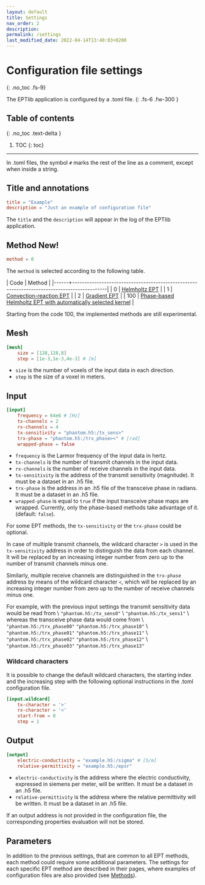 ```yaml
---
layout: default
title: Settings
nav_order: 2
description:
permalink: /settings
last_modified_date: 2022-04-14T13:40:03+0200
---
```


# Configuration file settings
{: .no_toc .fs-9}

The EPTlib application is configured by a .toml file.
{: .fs-6 .fw-300 }

## Table of contents
{: .no_toc .text-delta }

1. TOC
{: toc}

---

In .toml files, the symbol ```#``` marks the rest of the line as a comment, except when inside a string.

## Title and annotations

```toml
title = "Example"
description = "Just an example of configuration file"
```

The ```title``` and the ```description``` will appear in the log of the EPTlib application.

## Method <object name="new" class="label">New!</object>

```toml
method = 0
```

The ```method``` is selected according to the following table.

| Code | Method                                                                                     |
|------+--------------------------------------------------------------------------------------------|
| 0    | [Helmholtz EPT](methods/ept-helmholtz)                                                     |
| 1    | [Convection-reaction EPT](methods/ept-convreact)                                           |
| 2    | [Gradient EPT](methods/ept-gradient)                                                       |
| 100  | [Phase-based Helmholtz EPT with automatically selected kernel](methods/ept-helmholtz-chi2) |

Starting from the code 100, the implemented methods are still experimental.

## Mesh

```toml
[mesh]
    size = [128,128,8]
    step = [1e-3,1e-3,4e-3] # [m]
```

- ```size``` is the number of voxels of the input data in each direction.
- ```step``` is the size of a voxel in meters.

## Input

```toml
[input]
    frequency = 64e6 # [Hz]
    tx-channels = 2
    rx-channels = 4
    tx-sensitivity = "phantom.h5:/tx_sens>"
    trx-phase = "phantom.h5:/trx_phase><" # [rad]
    wrapped-phase = false
```

- ```frequency``` is the Larmor frequency of the input data in hertz.
- ```tx-channels``` is the number of transmit channels in the input data.
- ```rx-channels``` is the number of receive channels in the input data.
- ```tx-sensitivity``` is the address of the transmit sensitivity (magnitude). It must be a dataset in an .h5 file.
- ```trx-phase``` is the address in an .h5 file of the transceive phase in radians. It must be a dataset in an .h5 file.
- ```wrapped-phase``` is equal to ```true``` if the input transceive phase maps are wrapped. Currently, only the phase-based methods take advantage of it. (default: ```false```).

For some EPT methods, the ```tx-sensitivity``` or the ```trx-phase``` could be optional.

In case of multiple transmit channels, the wildcard character ```>``` is used in the ```tx-sensitivity``` address in order to distinguish the data from each channel. It will be replaced by an increasing integer number from zero up to the number of transmit channels minus one.

Similarly, multiple receive channels are distinguished in the ```trx-phase``` address by means of the wildcard character ```<```, which will be replaced by an increasing integer number from zero up to the number of receive channels minus one.

For example, with the previous input settings the transmit sensitivity data would be read from \\
```"phantom.h5:/tx_sens0"``` \\
```"phantom.h5:/tx_sens1"``` \\
whereas the transceive phase data would come from \\
```"phantom.h5:/trx_phase00"``` ```"phantom.h5:/trx_phase10"``` \\
```"phantom.h5:/trx_phase01"``` ```"phantom.h5:/trx_phase11"``` \\
```"phantom.h5:/trx_phase02"``` ```"phantom.h5:/trx_phase12"``` \\
```"phantom.h5:/trx_phase03"``` ```"phantom.h5:/trx_phase13"```

### Wildcard characters

It is possible to change the default wildcard characters, the starting index and the increasing step with the following optional instructions in the .toml configuration file.

```toml
[input.wildcard]
    tx-character = '>'
    rx-character = '<'
    start-from = 0
    step = 1
```

## Output

```toml
[output]
    electric-conductivity = "example.h5:/sigma" # [S/m]
    relative-permittivity = "example.h5:/epsr"
```

- ```electric-conductivity``` is the address where the electric conductivity, expressed in siemens per meter, will be written. It must be a dataset in an .h5 file.
- ```relative-permittivity``` is the address where the relative permittivity will be written. It must be a dataset in an .h5 file.

If an output address is not provided in the configuration file, the corresponding properties evaluation will not be stored.

## Parameters

In addition to the previous settings, that are common to all EPT methods, each method could require some additional parameters.
The settings for each specific EPT method are described in their pages, where examples of configuration files are also provided (see [Methods](methods)).
